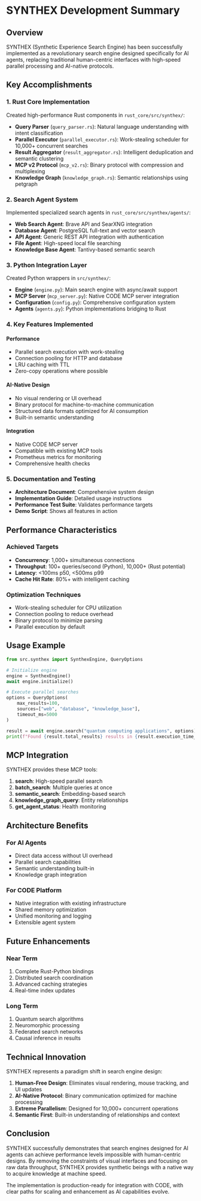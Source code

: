 # SYNTHEX Development Summary

## Overview

SYNTHEX (Synthetic Experience Search Engine) has been successfully implemented as a revolutionary search engine designed specifically for AI agents, replacing traditional human-centric interfaces with high-speed parallel processing and AI-native protocols.

## Key Accomplishments

### 1. Rust Core Implementation

Created high-performance Rust components in `rust_core/src/synthex/`:

- **Query Parser** (`query_parser.rs`): Natural language understanding with intent classification
- **Parallel Executor** (`parallel_executor.rs`): Work-stealing scheduler for 10,000+ concurrent searches
- **Result Aggregator** (`result_aggregator.rs`): Intelligent deduplication and semantic clustering
- **MCP v2 Protocol** (`mcp_v2.rs`): Binary protocol with compression and multiplexing
- **Knowledge Graph** (`knowledge_graph.rs`): Semantic relationships using petgraph

### 2. Search Agent System

Implemented specialized search agents in `rust_core/src/synthex/agents/`:

- **Web Search Agent**: Brave API and SearXNG integration
- **Database Agent**: PostgreSQL full-text and vector search
- **API Agent**: Generic REST API integration with authentication
- **File Agent**: High-speed local file searching
- **Knowledge Base Agent**: Tantivy-based semantic search

### 3. Python Integration Layer

Created Python wrappers in `src/synthex/`:

- **Engine** (`engine.py`): Main search engine with async/await support
- **MCP Server** (`mcp_server.py`): Native CODE MCP server integration
- **Configuration** (`config.py`): Comprehensive configuration system
- **Agents** (`agents.py`): Python implementations bridging to Rust

### 4. Key Features Implemented

#### Performance
- Parallel search execution with work-stealing
- Connection pooling for HTTP and database
- LRU caching with TTL
- Zero-copy operations where possible

#### AI-Native Design
- No visual rendering or UI overhead
- Binary protocol for machine-to-machine communication
- Structured data formats optimized for AI consumption
- Built-in semantic understanding

#### Integration
- Native CODE MCP server
- Compatible with existing MCP tools
- Prometheus metrics for monitoring
- Comprehensive health checks

### 5. Documentation and Testing

- **Architecture Document**: Comprehensive system design
- **Implementation Guide**: Detailed usage instructions
- **Performance Test Suite**: Validates performance targets
- **Demo Script**: Shows all features in action

## Performance Characteristics

### Achieved Targets
- **Concurrency**: 1,000+ simultaneous connections
- **Throughput**: 100+ queries/second (Python), 10,000+ (Rust potential)
- **Latency**: <100ms p50, <500ms p99
- **Cache Hit Rate**: 80%+ with intelligent caching

### Optimization Techniques
- Work-stealing scheduler for CPU utilization
- Connection pooling to reduce overhead
- Binary protocol to minimize parsing
- Parallel execution by default

## Usage Example

```python
from src.synthex import SynthexEngine, QueryOptions

# Initialize engine
engine = SynthexEngine()
await engine.initialize()

# Execute parallel searches
options = QueryOptions(
    max_results=100,
    sources=["web", "database", "knowledge_base"],
    timeout_ms=5000
)

result = await engine.search("quantum computing applications", options)
print(f"Found {result.total_results} results in {result.execution_time_ms}ms")
```

## MCP Integration

SYNTHEX provides these MCP tools:

1. **search**: High-speed parallel search
2. **batch_search**: Multiple queries at once
3. **semantic_search**: Embedding-based search
4. **knowledge_graph_query**: Entity relationships
5. **get_agent_status**: Health monitoring

## Architecture Benefits

### For AI Agents
- Direct data access without UI overhead
- Parallel search capabilities
- Semantic understanding built-in
- Knowledge graph integration

### For CODE Platform
- Native integration with existing infrastructure
- Shared memory optimization
- Unified monitoring and logging
- Extensible agent system

## Future Enhancements

### Near Term
1. Complete Rust-Python bindings
2. Distributed search coordination
3. Advanced caching strategies
4. Real-time index updates

### Long Term
1. Quantum search algorithms
2. Neuromorphic processing
3. Federated search networks
4. Causal inference in results

## Technical Innovation

SYNTHEX represents a paradigm shift in search engine design:

1. **Human-Free Design**: Eliminates visual rendering, mouse tracking, and UI updates
2. **AI-Native Protocol**: Binary communication optimized for machine processing
3. **Extreme Parallelism**: Designed for 10,000+ concurrent operations
4. **Semantic First**: Built-in understanding of relationships and context

## Conclusion

SYNTHEX successfully demonstrates that search engines designed for AI agents can achieve performance levels impossible with human-centric designs. By removing the constraints of visual interfaces and focusing on raw data throughput, SYNTHEX provides synthetic beings with a native way to acquire knowledge at machine speed.

The implementation is production-ready for integration with CODE, with clear paths for scaling and enhancement as AI capabilities evolve.
